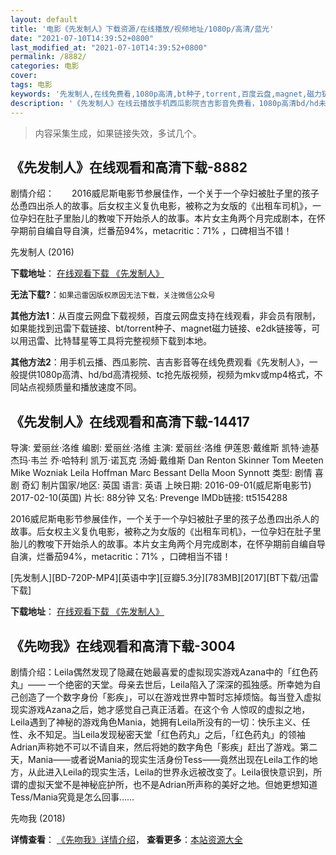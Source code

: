 ```yaml
---
layout: default
title: '电影《先发制人》下载资源/在线播放/视频地址/1080p/高清/蓝光'
date: "2021-07-10T14:39:52+0800"
last_modified_at: "2021-07-10T14:39:52+0800"
permalink: /8882/
categories: 电影
cover:
tags: 电影
keywords: '先发制人,在线免费看,1080p高清,bt种子,torrent,百度云盘,magnet,磁力链,迅雷下载资源'
description: '《先发制人》在线云播放手机西瓜影院吉吉影音免费看，1080p高清bd/hd未删减完整版和tc抢先枪版，mkv/mp4格式，附带bt/torrent种子、magnet/磁力链、百度云盘、网盘资源迅雷下载链接'
---
```


>内容采集生成，如果链接失效，多试几个。


## 《先发制人》在线观看和高清下载-8882

剧情介绍：　　2016威尼斯电影节参展佳作，一个关于一个孕妇被肚子里的孩子怂恿四出杀人的故事。后女权主义复仇电影，被称之为女版的《出租车司机》，一位孕妇在肚子里胎儿的教唆下开始杀人的故事。本片女主角两个月完成剧本，在怀孕期前自编自导自演，烂番茄94%，metacritic：71% ，口碑相当不错！


先发制人 (2016)

**下载地址**： [在线观看下载 《先发制人》](https://www.btbtdy.me/btdy/dy10287.html) 


**无法下载?**：`如果迅雷因版权原因无法下载，关注微信公众号 `

**其他方法1**：从百度云网盘下载视频，百度云网盘支持在线观看，非会员有限制，如果能找到迅雷下载链接、bt/torrent种子、magnet磁力链接、e2dk链接等，可以用迅雷、比特彗星等工具将完整视频下载到本地。

**其他方法2**：用手机云播、西瓜影院、吉吉影音等在线免费观看《先发制人》，一般提供1080p高清、hd/bd高清视频、tc抢先版视频，视频为mkv或mp4格式，不同站点视频质量和播放速度不同。


## 《先发制人》在线观看和高清下载-14417

导演: 爱丽丝·洛维 编剧: 爱丽丝·洛维 主演: 爱丽丝·洛维 伊莲恩·戴维斯 凯特·迪基 杰玛·韦兰 乔·哈特利 凯万·诺瓦克 汤姆·戴维斯 Dan Renton Skinner Tom Meeten Mike Wozniak Leila Hoffman Marc Bessant Della Moon Synnott 类型: 剧情 喜剧 奇幻 制片国家/地区: 英国 语言: 英语 上映日期: 2016-09-01(威尼斯电影节) 2017-02-10(英国) 片长: 88分钟 又名: Prevenge IMDb链接: tt5154288

2016威尼斯电影节参展佳作，一个关于一个孕妇被肚子里的孩子怂恿四出杀人的故事。后女权主义复仇电影，被称之为女版的《出租车司机》，一位孕妇在肚子里胎儿的教唆下开始杀人的故事。本片女主角两个月完成剧本，在怀孕期前自编自导自演，烂番茄94%，metacritic：71% ，口碑相当不错！


[先发制人][BD-720P-MP4][英语中字][豆瓣5.3分][783MB][2017][BT下载/迅雷下载]

**下载地址**： [在线观看下载 《先发制人》](https://www.btdx8.com/torrent/prevenge_2017.html) 


## 《先吻我》在线观看和高清下载-3004

剧情介绍：Leila偶然发现了隐藏在她最喜爱的虚拟现实游戏Azana中的「红色药丸」—— 一个绝密的天堂。母亲去世后，Leila陷入了深深的孤独感。所幸她为自己创造了一个数字身份「影疾」，可以在游戏世界中暂时忘掉烦恼。每当登入虚拟现实游戏Azana之后，她才感觉自己真正活着。在这个令 人惊叹的虚拟之地，Leila遇到了神秘的游戏角色Mania，她拥有Leila所没有的一切：快乐主义、任性、永不知足。当Leila发现秘密天堂「红色药丸」之后，「红色药丸」的领袖Adrian声称她不可以不请自来，然后将她的数字角色「影疾」赶出了游戏。第二天，Mania——或者说Mania的现实生活身份Tess——竟然出现在Leila工作的地方，从此进入Leila的现实生活，Leila的世界永远被改变了。Leila很快意识到，所谓的虚拟天堂不是神秘庇护所，也不是Adrian所声称的美好之地。但她更想知道Tess/Mania究竟是怎么回事……


先吻我 (2018)

**详情查看**： [《先吻我》详情介绍](/movie/3004/)， **查看更多**：[本站资源大全](/movie/t/all/)


